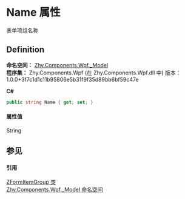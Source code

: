 # Name 属性


表单项组名称



## Definition
**命名空间：** <a href="N_Zhy_Components_Wpf__Model.md">Zhy.Components.Wpf._Model</a>  
**程序集：** Zhy.Components.Wpf (在 Zhy.Components.Wpf.dll 中) 版本：1.0.0+3f7c1d1c11b95806e5b31f9f35d89bb6bf59c47e

**C#**
``` C#
public string Name { get; set; }
```



#### 属性值
String

## 参见


#### 引用
<a href="T_Zhy_Components_Wpf__Model_ZFormItemGroup.md">ZFormItemGroup 类</a>  
<a href="N_Zhy_Components_Wpf__Model.md">Zhy.Components.Wpf._Model 命名空间</a>  
